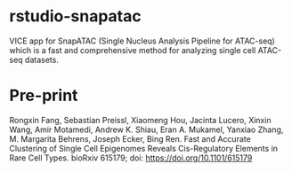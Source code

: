 # rstudio-snapatac

VICE app for SnapATAC (Single Nucleus Analysis Pipeline for ATAC-seq) which is a fast and comprehensive method for analyzing single cell ATAC-seq datasets.

# Pre-print
Rongxin Fang, Sebastian Preissl, Xiaomeng Hou, Jacinta Lucero, Xinxin Wang, Amir Motamedi, Andrew K. Shiau, Eran A. Mukamel, Yanxiao Zhang, M. Margarita Behrens, Joseph Ecker, Bing Ren. Fast and Accurate Clustering of Single Cell Epigenomes Reveals Cis-Regulatory Elements in Rare Cell Types. bioRxiv 615179; doi: https://doi.org/10.1101/615179
